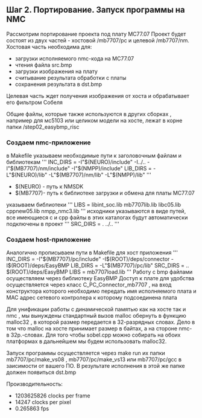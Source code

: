 ## Шаг 2. Портирование. Запуск программы на NMC 

Рассмотрим портирование проекта под плату МС77.07
Проект будет состоят из двух частей - хостовой /mb7707/pc и целевой /mb7707/nm. 
Хостовая часть необходима для:
- загрузки исполняемого nmc-кода на МС77.07 
- чтения  файла src.bmp
- загрузки изображения на плату
- считывание результата обработки с платы 
- сохранения результата в dst.bmp

Целевая часть ждет получения изображения от хоста и обрабатывает его фильтром Собеля 

Общие файлы, которые также используются в других сборках , например для мс5103 или целиком модели на хосте,
лежат в корне папки /step02_easybmp_risc
### Создаем nmc-приложение
в Makefile  указываем необходимые пути к заголовочным файлам и библиотекам
'''
INC_DIRS         = -I"$(NEURO)/include" -I../..  -I"$(MB7707)/nm/include" -I"$(NMPP)/include"
LIB_DIRS         = -L"$(NEURO)/lib" -L"$(MB7707)/nm/lib" -L"$(NMPP)/lib"
'''
- $(NEURO) - путь к NMSDK
- $(MB7707)- путь к библиотеке загрузки и обмена для платы МС77.07 

указываем библиотеки
'''
LIBS             = libint_soc.lib mb7707lib.lib libc05.lib cppnew05.lib nmpp_nmc3.lib
'''
исходники указываются в виде путей, все имеющиеся c и cpp файлы в этих каталогах будут автоматически подключены в проект
'''
SRC_DIRS         = . ../.. 
'''

### Создаем host-приложение
Аналогично прописываем пути в Makefile для хост приложения
'''
INC_DIRS         = -I"$(MB7707)/pc/include" -I$(ROOT)/deps/connector -I$(ROOT)/deps/EasyBMP
LIB_DIRS         = -L"$(MB7707)/pc/lib"
SRC_DIRS         = .. $(ROOT)/deps/EasyBMP
LIBS             = mb7707load.lib
'''
Работу с bmp файлами осуществляем через библиотеку EasyBMP
Доступ к плате для удобства осуществляется через класс C_PC_Connector_mb7707 , на вход конструктора которого необходимо передать имя исполняемого плата и MAC адрес сетевого контролера к которому подсоединена плата 

Для унификации работы с динамической памятью как на хосте так и nmc , мы вынуждены стандартный вызов malloc  обернуть в функцию malloc32 , в которой размер передается в 32-разрядных словах. 
Дело в том что malloc на хосте принимает размер в байтах, а на стороне nmc- в 32р.-словах. Для того чтобы sobel.cpp можно собирать на обоих платформах в дальнейшем мы будем использовать malloc32.

Запуск программы осуществляется через make run их папки mb7707/pc/make_vs08 , mb7707/pc/make_vs13 или  mb7707/pc/gcc в заисимости от вашего ПО.
В результате исполнения в этой же папке должен появиться dst.bmp

Производительность: 
- 1203625826 clocks per frame 
- 14247 clocks per pixel
- 0.265863 fps




 



